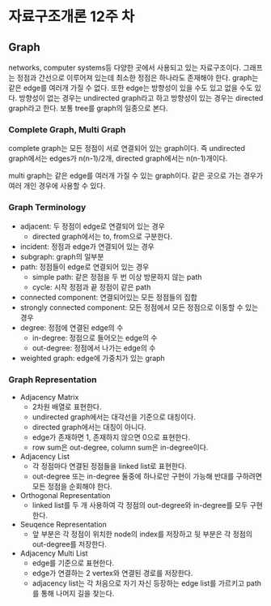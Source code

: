 # 자료구조개론 12주 차

## Graph

networks, computer systems등 다양한 곳에서 사용되고 있는 자료구조이다. 그래프는 정점과 간선으로 이루어져 있는데 최소한 정점은 하나라도 존재해야 한다. graph는 같은 edge를 여러개 가질 수 없다. 또한 edge는 방향성이 있을 수도 있고 없을 수도 있다. 방향성이 없는 경우는 undirected graph라고 하고 방향성이 있는 경우는 directed graph라고 한다. 보통 tree를 graph의 일종으로 본다.

### Complete Graph, Multi Graph

complete graph는 모든 정점이 서로 연결되어 있는 graph이다. 즉 undirected graph에서는 edges가 n(n-1)/2개, directed graph에서는 n(n-1)개이다.

multi graph는 같은 edge를 여러개 가질 수 있는 graph이다. 같은 곳으로 가는 경우가 여러 개인 경우에 사용할 수 있다.

### Graph Terminology

- adjacent: 두 정점이 edge로 연결되어 있는 경우
  - directed graph에서는 to, from으로 구분한다.
- incident: 정점과 edge가 연결되어 있는 경우
- subgraph: graph의 일부분
- path: 정점들이 edge로 연결되어 있는 경우
  - simple path: 같은 정점을 두 번 이상 방문하지 않는 path
  - cycle: 시작 정점과 끝 정점이 같은 path
- connected component: 연결되어있는 모든 정점들의 집합
- strongly connected component: 모든 정점에서 모든 정점으로 이동할 수 있는 경우
- degree: 정점에 연결된 edge의 수
  - in-degree: 정점으로 들어오는 edge의 수
  - out-degree: 정점에서 나가는 edge의 수
- weighted graph: edge에 가중치가 있는 graph

### Graph Representation

- Adjacency Matrix
  - 2차원 배열로 표현한다.
  - undirected graph에서는 대각선을 기준으로 대칭이다.
  - directed graph에서는 대칭이 아니다.
  - edge가 존재하면 1, 존재하지 않으면 0으로 표현한다.
  - row sum은 out-degree, column sum은 in-degree이다.
- Adjacency List
  - 각 정점마다 연결된 정점들을 linked list로 표현한다.
  - out-degree 또는 in-degree 둘중에 하나로만 구현이 가능해 반대를 구하려면 모든 정점을 순회해야 한다.
- Orthogonal Representation
  - linked list를 두 개 사용하여 각 정점의 out-degree와 in-degree를 모두 구현한다.
- Seuqence Representation
  - 앞 부분은 각 정점이 위치한 node의 index를 저장하고 뒷 부분은 각 정점의 out-degree를 저장한다.
- Adjacency Multi List
  - edge를 기준으로 표현한다.
  - edge가 연결하는 2 vertex와 연결된 경로를 저장한다.
  - adjacency list는 각 처음으로 자기 자신 등장하는 edge list를 가르키고 path를 통해 나머지 길을 찾는다.
